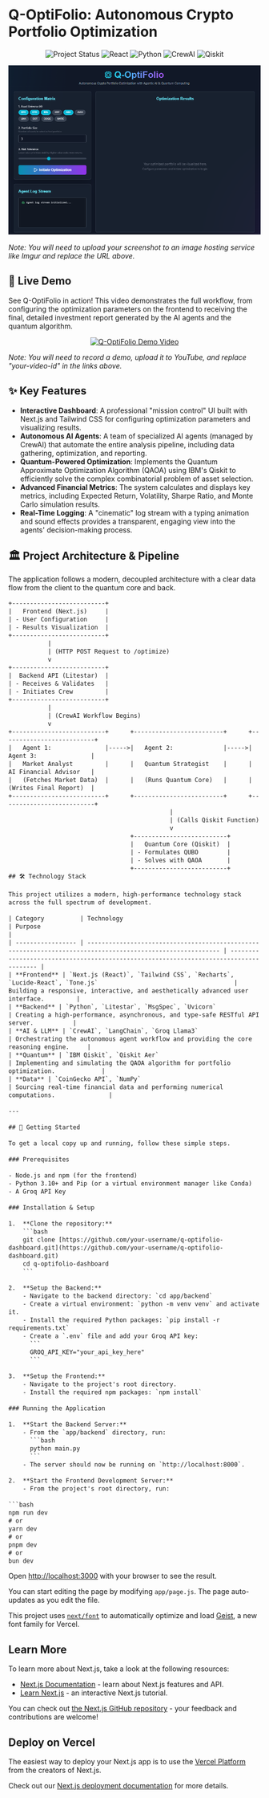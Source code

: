 # Q-OptiFolio: Autonomous Crypto Portfolio Optimization

<p align="center">
  <img src="https://img.shields.io/badge/status-complete-green" alt="Project Status">
  <img src="https://img.shields.io/badge/React-Next.js-blue" alt="React">
  <img src="https://img.shields.io/badge/Python-Litestar-yellow" alt="Python">
  <img src="https://img.shields.io/badge/AI-CrewAI-purple" alt="CrewAI">
  <img src="https://img.shields.io/badge/Quantum-Qiskit-cyan" alt="Qiskit">
</p>

<p align="center">
  <img src="qport.png" alt="Q-OptiFolio Dashboard Screenshot" width="800">
</p>

*Note: You will need to upload your screenshot to an image hosting service like Imgur and replace the URL above.*

## 🎥 Live Demo

See Q-OptiFolio in action! This video demonstrates the full workflow, from configuring the optimization parameters on the frontend to receiving the final, detailed investment report generated by the AI agents and the quantum algorithm.

<p align="center">
  <a href="[https://www.youtube.com/watch?v=your-video-id](https://youtu.be/HNmMWfzpmMU)">
    <img src="https://img.youtube.com/vi/your-video-id/0.jpg" alt="Q-OptiFolio Demo Video">
  </a>
</p>

*Note: You will need to record a demo, upload it to YouTube, and replace "your-video-id" in the links above.*

## ✨ Key Features

- **Interactive Dashboard**: A professional "mission control" UI built with Next.js and Tailwind CSS for configuring optimization parameters and visualizing results.
- **Autonomous AI Agents**: A team of specialized AI agents (managed by CrewAI) that automate the entire analysis pipeline, including data gathering, optimization, and reporting.
- **Quantum-Powered Optimization**: Implements the Quantum Approximate Optimization Algorithm (QAOA) using IBM's Qiskit to efficiently solve the complex combinatorial problem of asset selection.
- **Advanced Financial Metrics**: The system calculates and displays key metrics, including Expected Return, Volatility, Sharpe Ratio, and Monte Carlo simulation results.
- **Real-Time Logging**: A "cinematic" log stream with a typing animation and sound effects provides a transparent, engaging view into the agents' decision-making process.

## 🏛️ Project Architecture & Pipeline

The application follows a modern, decoupled architecture with a clear data flow from the client to the quantum core and back.

```plaintext
+--------------------------+
|   Frontend (Next.js)     |
| - User Configuration     |
| - Results Visualization  |
+--------------------------+
           |
           | (HTTP POST Request to /optimize)
           v
+--------------------------+
|  Backend API (Litestar)  |
| - Receives & Validates   |
| - Initiates Crew         |
+--------------------------+
           |
           | (CrewAI Workflow Begins)
           v
+--------------------------+      +-------------------------+      +--------------------------+
|   Agent 1:               |----->|   Agent 2:              |----->|   Agent 3:               |
|   Market Analyst         |      |   Quantum Strategist    |      |   AI Financial Advisor   |
|   (Fetches Market Data)  |      |   (Runs Quantum Core)   |      |   (Writes Final Report)  |
+--------------------------+      +-------------------------+      +--------------------------+
                                             |
                                             | (Calls Qiskit Function)
                                             v
                                  +--------------------------+
                                  |   Quantum Core (Qiskit)  |
                                  | - Formulates QUBO        |
                                  | - Solves with QAOA       |
                                  +--------------------------+
## 🛠️ Technology Stack

This project utilizes a modern, high-performance technology stack across the full spectrum of development.

| Category          | Technology                                                                                                  | Purpose                                                                                |
| ----------------- | ----------------------------------------------------------------------------------------------------------- | -------------------------------------------------------------------------------------- |
| **Frontend** | `Next.js (React)`, `Tailwind CSS`, `Recharts`, `Lucide-React`, `Tone.js`                                      | Building a responsive, interactive, and aesthetically advanced user interface.         |
| **Backend** | `Python`, `Litestar`, `MsgSpec`, `Uvicorn`                                                                  | Creating a high-performance, asynchronous, and type-safe RESTful API server.           |
| **AI & LLM** | `CrewAI`, `LangChain`, `Groq Llama3`                                                                          | Orchestrating the autonomous agent workflow and providing the core reasoning engine.     |
| **Quantum** | `IBM Qiskit`, `Qiskit Aer`                                                                                    | Implementing and simulating the QAOA algorithm for portfolio optimization.             |
| **Data** | `CoinGecko API`, `NumPy`                                                                                      | Sourcing real-time financial data and performing numerical computations.               |

---

## 🚀 Getting Started

To get a local copy up and running, follow these simple steps.

### Prerequisites

- Node.js and npm (for the frontend)
- Python 3.10+ and Pip (or a virtual environment manager like Conda)
- A Groq API Key

### Installation & Setup

1.  **Clone the repository:**
    ```bash
    git clone [https://github.com/your-username/q-optifolio-dashboard.git](https://github.com/your-username/q-optifolio-dashboard.git)
    cd q-optifolio-dashboard
    ```

2.  **Setup the Backend:**
    - Navigate to the backend directory: `cd app/backend`
    - Create a virtual environment: `python -m venv venv` and activate it.
    - Install the required Python packages: `pip install -r requirements.txt`
    - Create a `.env` file and add your Groq API key:
      ```
      GROQ_API_KEY="your_api_key_here"
      ```

3.  **Setup the Frontend:**
    - Navigate to the project's root directory.
    - Install the required npm packages: `npm install`

### Running the Application

1.  **Start the Backend Server:**
    - From the `app/backend` directory, run:
      ```bash
      python main.py
      ```
    - The server should now be running on `http://localhost:8000`.

2.  **Start the Frontend Development Server:**
    - From the project's root directory, run:

```bash
npm run dev
# or
yarn dev
# or
pnpm dev
# or
bun dev
```

Open [http://localhost:3000](http://localhost:3000) with your browser to see the result.

You can start editing the page by modifying `app/page.js`. The page auto-updates as you edit the file.

This project uses [`next/font`](https://nextjs.org/docs/app/building-your-application/optimizing/fonts) to automatically optimize and load [Geist](https://vercel.com/font), a new font family for Vercel.

## Learn More

To learn more about Next.js, take a look at the following resources:

- [Next.js Documentation](https://nextjs.org/docs) - learn about Next.js features and API.
- [Learn Next.js](https://nextjs.org/learn) - an interactive Next.js tutorial.

You can check out [the Next.js GitHub repository](https://github.com/vercel/next.js) - your feedback and contributions are welcome!

## Deploy on Vercel

The easiest way to deploy your Next.js app is to use the [Vercel Platform](https://vercel.com/new?utm_medium=default-template&filter=next.js&utm_source=create-next-app&utm_campaign=create-next-app-readme) from the creators of Next.js.

Check out our [Next.js deployment documentation](https://nextjs.org/docs/app/building-your-application/deploying) for more details.
